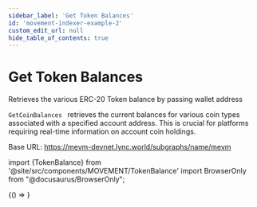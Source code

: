```yaml
---
sidebar_label: 'Get Token Balances'
id: 'movement-indexer-example-2'
custom_edit_url: null
hide_table_of_contents: true
---
```

# Get Token Balances
<span className="text-lg text-[rgb(192,192,192)]">Retrieves the various ERC-20 Token balance by passing wallet address</span>

```GetCoinBalances ``` retrieves the current balances for various coin types associated with a specified account address. This is crucial for platforms requiring real-time information on account coin holdings.

Base URL: https://mevm-devnet.lync.world/subgraphs/name/mevm

import {TokenBalance} from '@site/src/components/MOVEMENT/TokenBalance'
import BrowserOnly from "@docusaurus/BrowserOnly";

<BrowserOnly>
    {() => <TokenBalance/>}
    
</BrowserOnly>